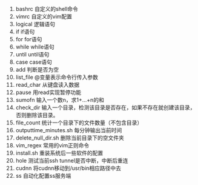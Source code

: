 1. bashrc	自定义的shell命令
2. vimrc		自定义的vim配置
3. logical  逻辑语句
4. if       if语句
5. for      for语句
6. while    while语句
7. until    until语句
8. case     case语句
9. add    判断是否为空
10. list_file    @变量表示命令行传入参数
11. read_char    从键盘读入数据
12. pause   用read实现暂停功能
13. sumofn	输入一个数n，求1+...+n的和
14. check_dir 输入一个目录，检测该目录是否存在，如果不存在就创建该目录，否则删除该目录。
15. file_count  统计一个目录下的文件数量（不包含目录）
16. outputtime_minutes.sh 每分钟输出当前时间
17. delete_null_dir.sh 删除当前目录下的空文件夹
18. vim_regex		常用的vim正则命令
19. install.sh	重装系统后一些软件的配置
20. hole  测试当前ssh tunnel是否中断，中断后重连
21. cudnn 将cudnn移动到/usr/bin相应路径中去
22. ss     自动化配置ss服务端
